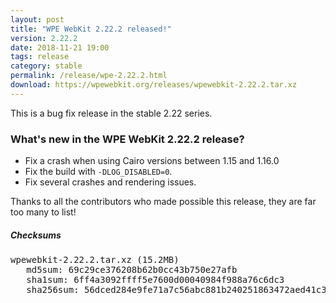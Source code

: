 ```yaml
---
layout: post
title: "WPE WebKit 2.22.2 released!"
version: 2.22.2
date: 2018-11-21 19:00
tags: release
category: stable
permalink: /release/wpe-2.22.2.html
download: https://wpewebkit.org/releases/wpewebkit-2.22.2.tar.xz
---
```


This is a bug fix release in the stable 2.22 series.

### What's new in the WPE WebKit 2.22.2 release?

- Fix a crash when using Cairo versions between 1.15 and 1.16.0
- Fix the build with `-DLOG_DISABLED=0`.
- Fix several crashes and rendering issues.

Thanks to all the contributors who made possible this release, they
are far too many to list!

##### Checksums

<pre>
wpewebkit-2.22.2.tar.xz (15.2MB)
   md5sum: 69c29ce376208b62b0cc43b750e27afb
   sha1sum: 6ff4a3092ffff5e7600d00040984f988a76c6dc3
   sha256sum: 56dced284e9fe71a7c56abc881b240251863472aed41c3e32ee3b071c21e56a9
</pre>
